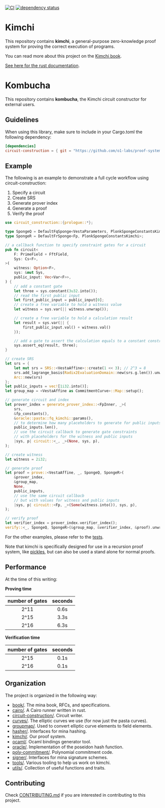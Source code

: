 [![CI](https://github.com/o1-labs/proof-systems/actions/workflows/rust.yml/badge.svg)](https://github.com/o1-labs/proof-systems/actions/workflows/rust.yml)
[![dependency status](https://deps.rs/repo/github/o1-labs/proof-systems/status.svg?style=flat-square)](https://deps.rs/repo/github/o1-labs/proof-systems)

# Kimchi

This repository contains **kimchi**, a general-purpose zero-knowledge proof system for proving the correct execution of programs.

You can read more about this project on the [Kimchi book](https://o1-labs.github.io/proof-systems).

[See here for the rust documentation](https://o1-labs.github.io/proof-systems/rustdoc).

# Kombucha

This repository contains **kombucha**, the Kimchi circuit constructor for external users.

## Guidelines

When using this library, make sure to include in your Cargo.toml the following dependency:

```toml
[dependencies]
circuit-construction = { git = "https://github.com/o1-labs/proof-systems" }
```

## Example

The following is an example to demonstrate a full cycle workflow using circuit-construction:

1. Specify a circuit
2. Create SRS
3. Generate prover index
4. Generate a proof
5. Verify the proof

```rust
use circuit_construction::{prologue::*};

type SpongeQ = DefaultFqSponge<VestaParameters, PlonkSpongeConstantsKimchi>;
type SpongeR = DefaultFrSponge<Fp, PlonkSpongeConstantsKimchi>;

// a callback function to specify constraint gates for a circuit
pub fn circuit<
    F: PrimeField + FftField,
    Sys: Cs<F>,
>(
    witness: Option<F>,
    sys: &mut Sys,
    public_input: Vec<Var<F>>,
) {
    // add a constant gate
    let three = sys.constant(3u32.into());
    // read the first public input
    let first_public_input = public_input[0];
    // create a free variable to hold a witness value
    let witness = sys.var(|| witness.unwrap());

    // create a free variable to hold a calculation result
    let result = sys.var(|| {
        first_public_input.val() + witness.val()
    });

    // add a gate to assert the calculation equals to a constant constraint
    sys.assert_eq(result, three);
}

// create SRS
let srs = {
    let mut srs = SRS::<VestaAffine>::create(1 << 3); // 2^3 = 8
    srs.add_lagrange_basis(Radix2EvaluationDomain::new(srs.g.len()).unwrap());
    Arc::new(srs)
};
let public_inputs = vec![1i32.into()];
let group_map = <VestaAffine as CommitmentCurve>::Map::setup();

// generate circuit and index
let prover_index = generate_prover_index::<FpInner, _>(
    srs,
    &fp_constants(),
    &oracle::pasta::fq_kimchi::params(),
    // to determine how many placeholders to generate for public inputs
    public_inputs.len(),
    // use the circuit callback to generate gate constraints 
    // with placeholders for the witness and public inputs
    |sys, p| circuit::<_, _>(None, sys, p),
);

// create witness
let witness = 2i32;

// generate proof
let proof = prove::<VestaAffine, _, SpongeQ, SpongeR>(
    &prover_index,
    &group_map,
    None,
    public_inputs,
    // use the same circuit callbacb
    // but with values for witness and public inputs
    |sys, p| circuit::<Fp, _>(Some(witness.into()), sys, p),
);

// verify proof
let verifier_index = prover_index.verifier_index();
verify::<_, SpongeQ, SpongeR>(&group_map, &verifier_index, &proof).unwrap();
```

For the other examples, please refer to the [tests](./circuit-construction/tests/).

Note that kimchi is specifically designed for use in a recursion proof system, like [pickles](https://medium.com/minaprotocol/meet-pickles-snark-enabling-smart-contract-on-coda-protocol-7ede3b54c250), but can also be used a stand alone for normal proofs.

## Performance

At the time of this writing:

**Proving time**

| number of gates | seconds |
|:---------------:|:-------:|
|       2^11      |   0.6s  |
|       2^15      |   3.3s  |
|       2^16      |   6.3s  |

**Verification time**

| number of gates | seconds |
|:---------------:|:-------:|
|       2^15      |   0.1s  |
|       2^16      |   0.1s  |

## Organization

The project is organized in the following way:

* [book/](https://github.com/o1-labs/proof-systems/tree/master/book). The mina book, RFCs, and specifications.
* [cairo/](https://github.com/o1-labs/proof-systems/tree/master/cairo). A Cairo runner written in rust.
* [circuit-construction/](https://github.com/o1-labs/proof-systems/tree/master/circuit-construction). Circuit writer.
* [curves/](https://github.com/o1-labs/proof-systems/tree/master/curves). The elliptic curves we use (for now just the pasta curves).
* [groupmap/](https://github.com/o1-labs/proof-systems/tree/master/groupmap). Used to convert elliptic curve elements to field elements.
* [hasher/](https://github.com/o1-labs/proof-systems/tree/master/hasher). Interfaces for mina hashing.
* [kimchi/](https://github.com/o1-labs/proof-systems/tree/master/kimchi). Our proof system.
* [ocaml/](https://github.com/o1-labs/proof-systems/tree/master/ocaml). Ocaml bindings generator tool.
* [oracle/](https://github.com/o1-labs/proof-systems/tree/master/oracle). Implementation of the poseidon hash function.
* [poly-commitment/](https://github.com/o1-labs/proof-systems/tree/master/poly-commitment). Polynomial commitment code.
* [signer/](https://github.com/o1-labs/proof-systems/tree/master/signer). Interfaces for mina signature schemes.
* [tools/](https://github.com/o1-labs/proof-systems/tree/master/tools). Various tooling to help us work on kimchi.
* [utils/](https://github.com/o1-labs/proof-systems/tree/master/utils). Collection of useful functions and traits.

## Contributing

Check [CONTRIBUTING.md](CONTRIBUTING.md) if you are interested in contributing to this project.
